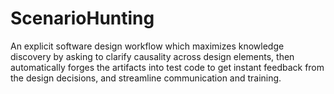 # ScenarioHunting
An explicit software design workflow which maximizes knowledge discovery by asking to clarify causality across design elements, then automatically forges the artifacts into test code to get instant feedback from the design decisions, and streamline communication and training.
